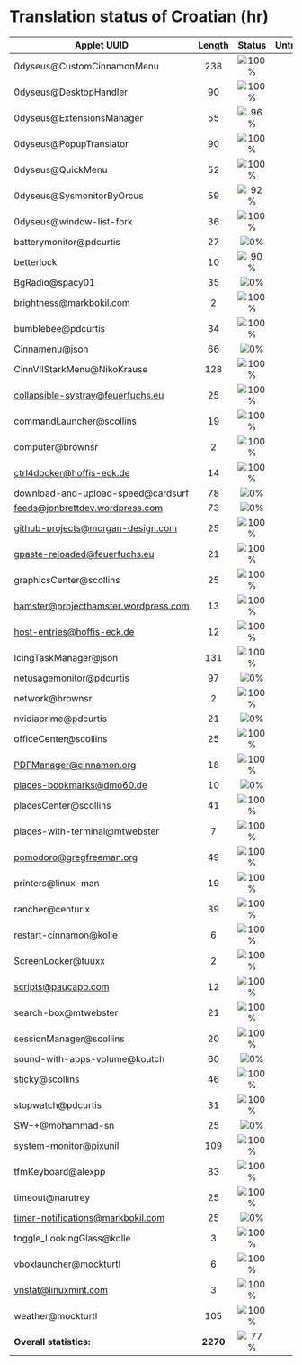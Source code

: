 # Translation status of Croatian (hr)

Applet UUID | Length | Status | Untranslated
------------|:------:|:------:|:-----------:
0dyseus@CustomCinnamonMenu | 238 | ![100%](http://progressed.io/bar/100) |  0
0dyseus@DesktopHandler | 90 | ![100%](http://progressed.io/bar/100) |  0
0dyseus@ExtensionsManager | 55 | ![96%](http://progressed.io/bar/96) |  2
0dyseus@PopupTranslator | 90 | ![100%](http://progressed.io/bar/100) |  0
0dyseus@QuickMenu | 52 | ![100%](http://progressed.io/bar/100) |  0
0dyseus@SysmonitorByOrcus | 59 | ![92%](http://progressed.io/bar/92) |  5
0dyseus@window-list-fork | 36 | ![100%](http://progressed.io/bar/100) |  0
batterymonitor@pdcurtis | 27 | ![0%](http://progressed.io/bar/0) | 27
betterlock | 10 | ![90%](http://progressed.io/bar/90) |  1
BgRadio@spacy01 | 35 | ![0%](http://progressed.io/bar/0) | 35
brightness@markbokil.com | 2 | ![100%](http://progressed.io/bar/100) |  0
bumblebee@pdcurtis | 34 | ![100%](http://progressed.io/bar/100) |  0
Cinnamenu@json | 66 | ![0%](http://progressed.io/bar/0) | 66
CinnVIIStarkMenu@NikoKrause | 128 | ![100%](http://progressed.io/bar/100) |  0
collapsible-systray@feuerfuchs.eu | 25 | ![100%](http://progressed.io/bar/100) |  0
commandLauncher@scollins | 19 | ![100%](http://progressed.io/bar/100) |  0
computer@brownsr | 2 | ![100%](http://progressed.io/bar/100) |  0
ctrl4docker@hoffis-eck.de | 14 | ![100%](http://progressed.io/bar/100) |  0
download-and-upload-speed@cardsurf | 78 | ![0%](http://progressed.io/bar/0) | 78
feeds@jonbrettdev.wordpress.com | 73 | ![0%](http://progressed.io/bar/0) | 73
github-projects@morgan-design.com | 25 | ![100%](http://progressed.io/bar/100) |  0
gpaste-reloaded@feuerfuchs.eu | 21 | ![100%](http://progressed.io/bar/100) |  0
graphicsCenter@scollins | 25 | ![100%](http://progressed.io/bar/100) |  0
hamster@projecthamster.wordpress.com | 13 | ![100%](http://progressed.io/bar/100) |  0
host-entries@hoffis-eck.de | 12 | ![100%](http://progressed.io/bar/100) |  0
IcingTaskManager@json | 131 | ![100%](http://progressed.io/bar/100) |  0
netusagemonitor@pdcurtis | 97 | ![0%](http://progressed.io/bar/0) | 97
network@brownsr | 2 | ![100%](http://progressed.io/bar/100) |  0
nvidiaprime@pdcurtis | 21 | ![0%](http://progressed.io/bar/0) | 21
officeCenter@scollins | 25 | ![100%](http://progressed.io/bar/100) |  0
PDFManager@cinnamon.org | 18 | ![100%](http://progressed.io/bar/100) |  0
places-bookmarks@dmo60.de | 10 | ![0%](http://progressed.io/bar/0) | 10
placesCenter@scollins | 41 | ![100%](http://progressed.io/bar/100) |  0
places-with-terminal@mtwebster | 7 | ![100%](http://progressed.io/bar/100) |  0
pomodoro@gregfreeman.org | 49 | ![100%](http://progressed.io/bar/100) |  0
printers@linux-man | 19 | ![100%](http://progressed.io/bar/100) |  0
rancher@centurix | 39 | ![100%](http://progressed.io/bar/100) |  0
restart-cinnamon@kolle | 6 | ![100%](http://progressed.io/bar/100) |  0
ScreenLocker@tuuxx | 2 | ![100%](http://progressed.io/bar/100) |  0
scripts@paucapo.com | 12 | ![100%](http://progressed.io/bar/100) |  0
search-box@mtwebster | 21 | ![100%](http://progressed.io/bar/100) |  0
sessionManager@scollins | 20 | ![100%](http://progressed.io/bar/100) |  0
sound-with-apps-volume@koutch | 60 | ![0%](http://progressed.io/bar/0) | 60
sticky@scollins | 46 | ![100%](http://progressed.io/bar/100) |  0
stopwatch@pdcurtis | 31 | ![100%](http://progressed.io/bar/100) |  0
SW++@mohammad-sn | 25 | ![0%](http://progressed.io/bar/0) | 25
system-monitor@pixunil | 109 | ![100%](http://progressed.io/bar/100) |  0
tfmKeyboard@alexpp | 83 | ![100%](http://progressed.io/bar/100) |  0
timeout@narutrey | 25 | ![100%](http://progressed.io/bar/100) |  0
timer-notifications@markbokil.com | 25 | ![0%](http://progressed.io/bar/0) | 25
toggle_LookingGlass@kolle | 3 | ![100%](http://progressed.io/bar/100) |  0
vboxlauncher@mockturtl | 6 | ![100%](http://progressed.io/bar/100) |  0
vnstat@linuxmint.com | 3 | ![100%](http://progressed.io/bar/100) |  0
weather@mockturtl | 105 | ![100%](http://progressed.io/bar/100) |  0
**Overall statistics:** | **2270** | ![77%](http://progressed.io/bar/77) | **525**
